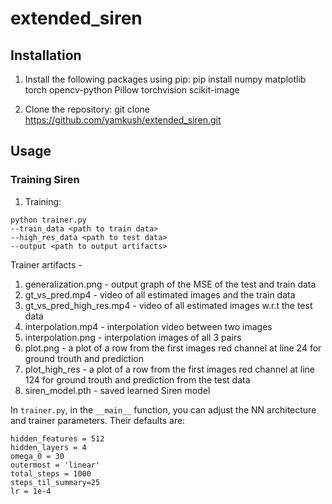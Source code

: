 # extended_siren

## Installation
1. Install the following packages using pip:
  pip install numpy matplotlib torch opencv-python Pillow torchvision scikit-image

2. Clone the repository:
   git clone https://github.com/yamkush/extended_siren.git

## Usage
### Training Siren
1. Training:
 ```
 python trainer.py
--train_data <path to train data>
--high_res_data <path to test data>
--output <path to output artifacts>
```

Trainer artifacts - 
1. generalization.png - output graph of the MSE of the test and train data
2. gt_vs_pred.mp4  - video of all estimated images and the train data
3. gt_vs_pred_high_res.mp4 - video of all estimated images w.r.t the test data
4. interpolation.mp4 - interpolation video between two images
5. interpolation.png - interpolation images of all 3 pairs
6. plot.png - a plot of a row from the first images red channel at line 24 for ground trouth and prediction
7. plot_high_res - a plot of a row from the first images red channel at line 124 for ground trouth and prediction from the test data
8. siren_model.pth - saved learned Siren model

In `trainer.py`, in the `__main__` function, you can adjust the NN architecture and trainer parameters. Their defaults are:
```
hidden_features = 512
hidden_layers = 4
omega_0 = 30
outermost = 'linear'
total_steps = 1000
steps_til_summary=25
lr = 1e-4
```



